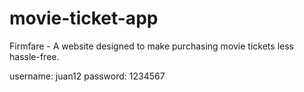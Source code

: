 # movie-ticket-app
Firmfare - A website designed to make purchasing movie tickets less hassle-free.

<sample account>
username: juan12
password: 1234567
